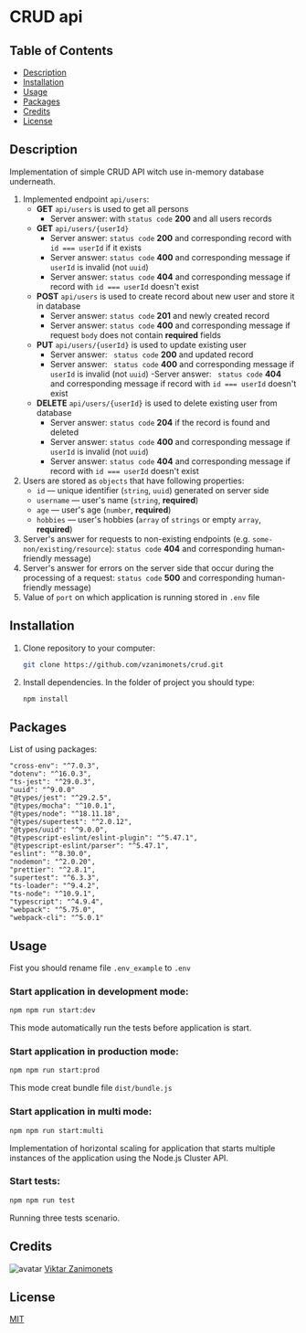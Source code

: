 # CRUD api

## Table of Contents
- [Description](#Description)
- [Installation](#installation)
- [Usage](#usage)
- [Packages](#Packages)
- [Credits](#credits)
- [License](#license)

## Description

Implementation of simple CRUD API witch use in-memory database underneath.

1. Implemented endpoint `api/users`:
    - **GET** `api/users` is used to get all persons
        - Server answer: with `status code` **200** and all users records
    - **GET** `api/users/{userId}`
        - Server answer: `status code` **200** and corresponding record with `id === userId` if it exists
        - Server answer: `status code` **400** and corresponding message if `userId` is invalid (not `uuid`)
        - Server answer: `status code` **404** and corresponding message if record with `id === userId`
          doesn't exist
    - **POST** `api/users` is used to create record about new user and store it in database
        - Server answer: `status code` **201** and newly created record
        - Server answer: `status code` **400** and corresponding message if request `body` does not
          contain **required** fields
    - **PUT** `api/users/{userId}` is used to update existing user
        - Server answer: ` status code` **200** and updated record
        - Server answer: ` status code` **400** and corresponding message if `userId` is invalid (not `uuid`)
        -Server answer:  ` status code` **404** and corresponding message if record with `id === userId`
          doesn't exist
    - **DELETE** `api/users/{userId}` is used to delete existing user from database
        - Server answer: `status code` **204** if the record is found and deleted
        - Server answer: `status code` **400** and corresponding message if `userId` is invalid (not `uuid`)
        - Server answer: `status code` **404** and corresponding message if record with `id === userId`
          doesn't exist
2. Users are stored as `objects` that have following properties:
    - `id` — unique identifier (`string`, `uuid`) generated on server side
    - `username` — user's name (`string`, **required**)
    - `age` — user's age (`number`, **required**)
    - `hobbies` — user's hobbies (`array` of `strings` or empty `array`, **required**)
3. Server's answer for requests to non-existing endpoints (e.g. `some-non/existing/resource`): `status code` **404** and corresponding human-friendly message)
4. Server's answer for errors on the server side that occur during the processing of a request: `status code` **500** and corresponding human-friendly message)
5. Value of `port` on which application is running stored in `.env` file

## Installation

1. Clone repository to your computer:

    ```bash
    git clone https://github.com/vzanimonets/crud.git
    ```

2. Install dependencies. In the folder of project you should type:

   ```bash
   npm install
   ```

## Packages
   
List of using packages:

    "cross-env": "^7.0.3",
    "dotenv": "^16.0.3",
    "ts-jest": "^29.0.3",
    "uuid": "^9.0.0"
    "@types/jest": "^29.2.5",
    "@types/mocha": "^10.0.1",
    "@types/node": "^18.11.18",
    "@types/supertest": "^2.0.12",
    "@types/uuid": "^9.0.0",
    "@typescript-eslint/eslint-plugin": "^5.47.1",
    "@typescript-eslint/parser": "^5.47.1",
    "eslint": "^8.30.0",
    "nodemon": "^2.0.20",
    "prettier": "^2.8.1",
    "supertest": "^6.3.3",
    "ts-loader": "^9.4.2",
    "ts-node": "^10.9.1",
    "typescript": "^4.9.4",
    "webpack": "^5.75.0",
    "webpack-cli": "^5.0.1"

## Usage
Fist you should rename file `.env_example` to `.env`


### Start application in development mode:

   ```bash
   npm npm run start:dev
   ```

 This mode automatically run the tests before application is start.

### Start application in production mode:

   ```bash
   npm npm run start:prod
   ```

This mode creat bundle file `dist/bundle.js`

### Start application in  multi mode:

   ```bash
   npm npm run start:multi
   ```

Implementation of horizontal scaling for application that starts multiple instances of the application using the Node.js Cluster API.

### Start tests:

   ```bash
   npm npm run test
   ```

Running three tests scenario.

## Credits

![avatar](https://avatars.githubusercontent.com/vzanimonets?size=40)  [Viktar Zanimonets](https://github.com/vzanimonets)

## License

[MIT](https://choosealicense.com/licenses/mit/)
